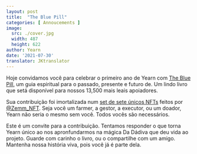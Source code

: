 ```yaml
---
layout: post
title:  "The Blue Pill"
categories: [ Annoucements ]
image:
  src: ./cover.jpg
  width: 487
  height: 622
author: Yearn
date: '2021-07-30'
translator: JKtranslator
---
```


Hoje convidamos você para celebrar o primeiro ano de Yearn com [The Blue Pill](https://medium.com/iearn/the-blue-pill-ca44ed01f16f), um guia espiritual para o passado, presente e futuro de. Um lindo livro que setá disponível para nossos 13,500 mais leais apoiadores.

Sua contribuição foi imortalizada num [set de sete únicos NFTs](https://galaxy.eco/yearn) feitos por
[@Zemm_NFT](https://twitter.com/Zemm_NFT). Seja você um farmer, a gestor, a executor, ou um doador, Yearn não seria o mesmo sem você. Todos vocês são necessários.

Este é um convite para a contribuição. Tentamos responder o que torna Yearn único ao nos apronfundarmos na mágica Da Dádiva que deu vida ao projeto. Guarde com carinho o livro, ou o compartilhe com um amigo. Mantenha nossa história viva, pois você já é parte dela.
